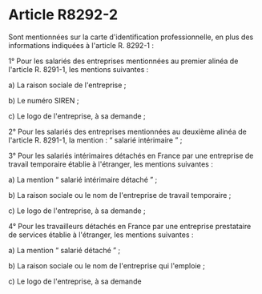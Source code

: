 # Article R8292-2

Sont mentionnées sur la carte d'identification professionnelle, en plus des informations indiquées à l'article R. 8292-1 : 
  
   
1° Pour les salariés des entreprises mentionnées au premier alinéa de l'article R. 8291-1, les mentions suivantes : 
  
   
a) La raison sociale de l'entreprise ; 
  
   
b) Le numéro SIREN ; 
  
   
c) Le logo de l'entreprise, à sa demande ; 
  
   
2° Pour les salariés des entreprises mentionnées au deuxième alinéa de l'article R. 8291-1, la mention : “ salarié intérimaire ” ; 
  
   
3° Pour les salariés intérimaires détachés en France par une entreprise de travail temporaire établie à l'étranger, les mentions suivantes : 
  
   
a) La mention “ salarié intérimaire détaché ” ; 
  
   
b) La raison sociale ou le nom de l'entreprise de travail temporaire ; 
  
   
c) Le logo de l'entreprise, à sa demande ; 
  
   
4° Pour les travailleurs détachés en France par une entreprise prestataire de services établie à l'étranger, les mentions suivantes : 
  
   
a) La mention “ salarié détaché ” ; 
  
   
b) La raison sociale ou le nom de l'entreprise qui l'emploie ; 
  
   
c) Le logo de l'entreprise, à sa demande
